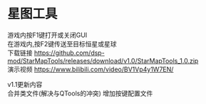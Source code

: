 # 星图工具
游戏内按F1键打开或关闭GUI<br>
在游戏内,按F2键传送至目标恒星或星球<br>
下载链接 https://github.com/dsp-mod/StarMapTools/releases/download/v1.0/StarMapTools_1.0.zip<br>
演示视频 https://www.bilibili.com/video/BV1Vp4y1W7EN/

v1.1更新内容<br>
合并类文件(解决与QTools的冲突)
增加按键配置文件
